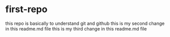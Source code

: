 # first-repo
this repo is basically to understand git and github
this is my second change in this readme.md file
this is my third change in this readme.md file
